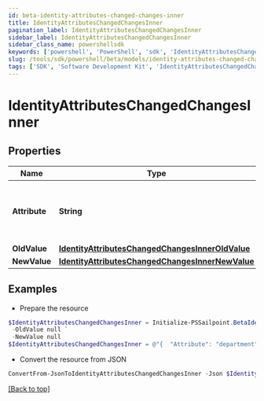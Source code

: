 ```yaml
---
id: beta-identity-attributes-changed-changes-inner
title: IdentityAttributesChangedChangesInner
pagination_label: IdentityAttributesChangedChangesInner
sidebar_label: IdentityAttributesChangedChangesInner
sidebar_class_name: powershellsdk
keywords: ['powershell', 'PowerShell', 'sdk', 'IdentityAttributesChangedChangesInner', 'BetaIdentityAttributesChangedChangesInner'] 
slug: /tools/sdk/powershell/beta/models/identity-attributes-changed-changes-inner
tags: ['SDK', 'Software Development Kit', 'IdentityAttributesChangedChangesInner', 'BetaIdentityAttributesChangedChangesInner']
---
```



# IdentityAttributesChangedChangesInner

## Properties

Name | Type | Description | Notes
------------ | ------------- | ------------- | -------------
**Attribute** | **String** | The name of the identity attribute that changed. | [required]
**OldValue** | [**IdentityAttributesChangedChangesInnerOldValue**](identity-attributes-changed-changes-inner-old-value) |  | [optional] 
**NewValue** | [**IdentityAttributesChangedChangesInnerNewValue**](identity-attributes-changed-changes-inner-new-value) |  | [optional] 

## Examples

- Prepare the resource
```powershell
$IdentityAttributesChangedChangesInner = Initialize-PSSailpoint.BetaIdentityAttributesChangedChangesInner  -Attribute department `
 -OldValue null `
 -NewValue null
$IdentityAttributesChangedChangesInner = @"{  "Attribute": "department", "OldValue": null, "NewValue": null }"@
```

- Convert the resource from JSON
```powershell
ConvertFrom-JsonToIdentityAttributesChangedChangesInner -Json $IdentityAttributesChangedChangesInner
```


[[Back to top]](#) 

